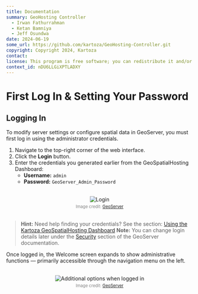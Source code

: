 ```yaml
---
title: Documentation
summary: GeoHosting Controller
  - Irwan Fathurrahman
  - Ketan Bamniya
  - Jeff Osundwa
date: 2024-06-19
some_url: https://github.com/kartoza/GeoHosting-Controller.git
copyright: Copyright 2024, Kartoza
contact:
license: This program is free software; you can redistribute it and/or modify it under the terms of the GNU Affero General Public License as published by the Free Software Foundation; either version 3 of the License, or (at your option) any later version.
context_id: nDU6LLGiXPTLADXY
---
```


# First Log In & Setting Your Password

## Logging In

To modify server settings or configure spatial data in GeoServer, you must first log in using the administrator credentials.

1. Navigate to the top-right corner of the web interface.
2. Click the **Login** button.
3. Enter the credentials you generated earlier from the GeoSpatialHosting Dashboard:
   - **Username:** `admin`
   - **Password:** `GeoServer_Admin_Password`

<br>

<div style="text-align: center;">
  <img src="../../img/geoserver-img-7.png" alt="Login" width="auto">
  <div style="font-size: 0.8em; color: gray; margin-top: 4px;">
    Image credit: <a href="https://geoserver.org/" target="_blank">GeoServer</a>
  </div>
</div>

<br>

> **Hint:** Need help finding your credentials? See the section: [Using the Kartoza GeoSpatialHosting Dashboard](https://kartoza.github.io/GeoHosting/products/geoserver/guide/#using-the-kartoza-geospatialhosting-dashboard)
> **Note:** You can change login details later under the [Security](https://docs.geoserver.org/latest/en/user/security/index.html#security) section of the GeoServer documentation.

Once logged in, the Welcome screen expands to show administrative functions — primarily accessible through the navigation menu on the left.

<br>

<div style="text-align: center;">
  <img src="../../img/geoserver-img-8.png" alt="Additional options when logged in" width="auto">
  <div style="font-size: 0.8em; color: gray; margin-top: 4px;">
    Image credit: <a href="https://geoserver.org/" target="_blank">GeoServer</a>
  </div>
</div>

<br>
